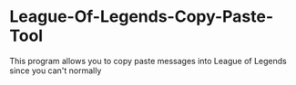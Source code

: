 # League-Of-Legends-Copy-Paste-Tool
This program allows you to copy paste messages into League of Legends since you can't normally
